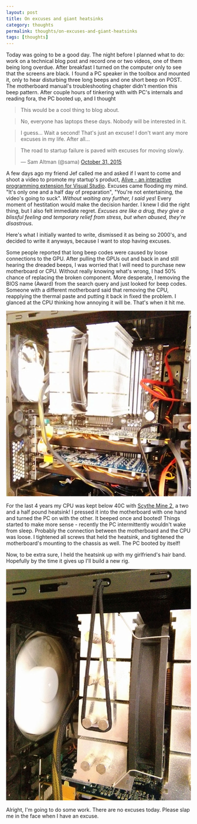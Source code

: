 ```yaml
---
layout: post
title: On excuses and giant heatsinks
category: thoughts
permalink: thoughts/on-excuses-and-giant-heatsinks
tags: [thoughts]
---
```


Today was going to be a good day. The night before I planned what to do: work on a technical blog post and record one or two videos, one of them being long overdue.
After breakfast I turned on the computer only to see that the screens are black. I found a PC speaker in the toolbox and mounted it, only to hear disturbing three long beeps and one short beep on POST.
The motherboard manual's troubleshooting chapter didn't mention this beep pattern. After couple hours of tinkering with with PC's internals and reading fora, the PC booted up, and I thought 

> This would be a cool thing to blog about.

> No, everyone has laptops these days. Nobody will be interested in it.

> I guess... Wait a second! That's just an excuse! I don't want any more excuses in my life. After all...

<blockquote class="twitter-tweet" lang="en"><p lang="en" dir="ltr">The road to startup failure is paved with excuses for moving slowly.</p>&mdash; Sam Altman (@sama) <a href="https://twitter.com/sama/status/660252065864663041">October 31, 2015</a></blockquote>
<script async src="//platform.twitter.com/widgets.js" charset="utf-8"></script>

A few days ago my friend Jef called me and asked if I want to come and shoot a video to promote my startup's product, [Alive - an interactive programming extension for Visual Studio](http://comealive.io/).
Excuses came flooding my mind. "It's only one and a half day of preparation", "You're not entertaining, the video's going to suck". *Without waiting any further, I said yes*! Every moment of hestitation would make the decision harder. I knew I did the right thing, but I also felt immediate regret. *Excuses are like a drug, they give a blissful feeling and temporary relief from stress, but when abused, they're disastrous*.

Here's what I initially wanted to write, dismissed it as being so 2000's, and decided to write it anyways, because I want to stop having excuses.

Some people reported that long beep codes were caused by loose connections to the GPU. After pulling the GPUs out and back in and still hearing the dreaded beeps, I was worried that I will need to purchase new motherboard or CPU. Without really knowing what's wrong, I had 50% chance of replacing the broken component. More desperate, I removing the BIOS name (Award) from the search query and just looked for beep codes. Someone with a different motherboard said that removing the CPU, reapplying the thermal paste and putting it back in fixed the problem. I glanced at the CPU thinking how annoying it will be. That's when it hit me.

![the giant heatsink](/blogData/on-excuses-and-giant-heatsinks/before.jpg)

For the last 4 years my CPU was kept below 40C with [Scythe Mine 2](http://www.scythe-eu.com/en/products/cpu-cooler/mine-2.html), a two and a half pound heatsink! I pressed it into the motherboard with one hand and turned the PC on with the other. It beeped once and booted! Things started to make more sense - recently the PC intermittently wouldn't wake from sleep. Probably the connection between the motherboard and the CPU was loose. I tightened all screws that held the heatsink, and tightened the motherboard's mounting to the chassis as well. The PC booted by itself!

Now, to be extra sure, I held the heatsink up with my girlfriend's hair band. Hopefully by the time it gives up I'll build a new rig. 

![problem solved](/blogData/on-excuses-and-giant-heatsinks/after.jpg)

Alright, I'm going to do some work. There are no excuses today. Please slap me in the face when I have an excuse.